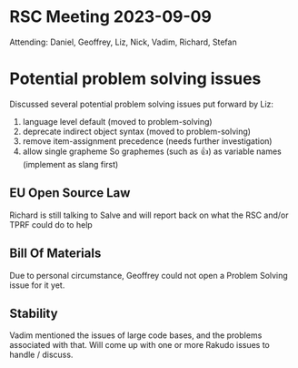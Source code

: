 # RSC Meeting 2023-09-09

Attending: Daniel, Geoffrey, Liz, Nick, Vadim, Richard, Stefan

# Potential problem solving issues
Discussed several potential problem solving issues put forward by Liz:
1. language level default (moved to problem-solving)
2. deprecate indirect object syntax (moved to problem-solving)
3. remove item-assignment precedence (needs further investigation)
4. allow single grapheme So graphemes (such as 👍) as variable names (implement as slang first)

## EU Open Source Law
Richard is still talking to Salve and will report back on what the RSC and/or TPRF could do to help

## Bill Of Materials
Due to personal circumstance, Geoffrey could not open a Problem Solving issue for it yet.

## Stability
Vadim mentioned the issues of large code bases, and the problems associated with that.  Will come up with one or more Rakudo issues to handle / discuss.
